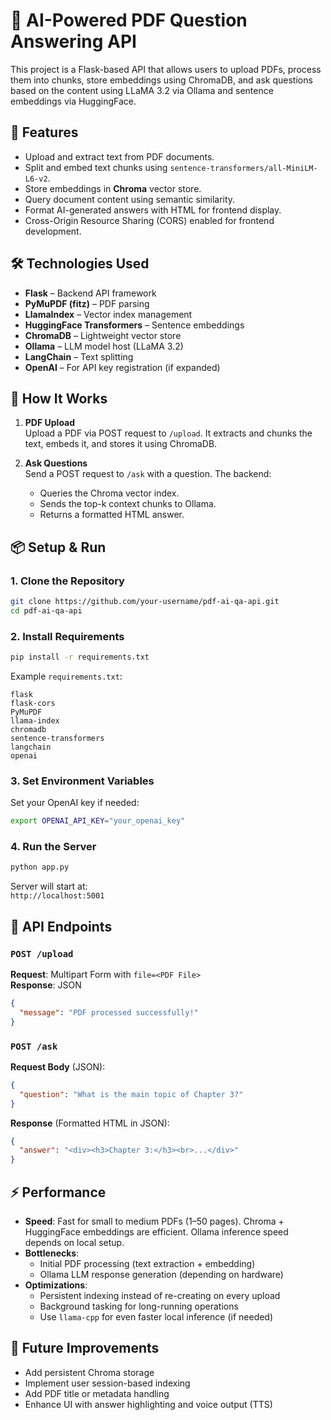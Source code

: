 
# 📘 AI-Powered PDF Question Answering API

This project is a Flask-based API that allows users to upload PDFs, process them into chunks, store embeddings using ChromaDB, and ask questions based on the content using LLaMA 3.2 via Ollama and sentence embeddings via HuggingFace.

## 🚀 Features

- Upload and extract text from PDF documents.
- Split and embed text chunks using `sentence-transformers/all-MiniLM-L6-v2`.
- Store embeddings in **Chroma** vector store.
- Query document content using semantic similarity.
- Format AI-generated answers with HTML for frontend display.
- Cross-Origin Resource Sharing (CORS) enabled for frontend development.

## 🛠️ Technologies Used

- **Flask** – Backend API framework
- **PyMuPDF (fitz)** – PDF parsing
- **LlamaIndex** – Vector index management
- **HuggingFace Transformers** – Sentence embeddings
- **ChromaDB** – Lightweight vector store
- **Ollama** – LLM model host (LLaMA 3.2)
- **LangChain** – Text splitting
- **OpenAI** – For API key registration (if expanded)

## 🧠 How It Works

1. **PDF Upload**  
   Upload a PDF via POST request to `/upload`. It extracts and chunks the text, embeds it, and stores it using ChromaDB.

2. **Ask Questions**  
   Send a POST request to `/ask` with a question. The backend:
   - Queries the Chroma vector index.
   - Sends the top-k context chunks to Ollama.
   - Returns a formatted HTML answer.

## 📦 Setup & Run

### 1. Clone the Repository

```bash
git clone https://github.com/your-username/pdf-ai-qa-api.git
cd pdf-ai-qa-api
```

### 2. Install Requirements

```bash
pip install -r requirements.txt
```

Example `requirements.txt`:
```
flask
flask-cors
PyMuPDF
llama-index
chromadb
sentence-transformers
langchain
openai
```

### 3. Set Environment Variables

Set your OpenAI key if needed:
```bash
export OPENAI_API_KEY="your_openai_key"
```

### 4. Run the Server

```bash
python app.py
```

Server will start at:  
`http://localhost:5001`

## 📡 API Endpoints

### `POST /upload`
**Request**: Multipart Form with `file=<PDF File>`  
**Response**: JSON

```json
{
  "message": "PDF processed successfully!"
}
```

### `POST /ask`
**Request Body** (JSON):

```json
{
  "question": "What is the main topic of Chapter 3?"
}
```

**Response** (Formatted HTML in JSON):

```json
{
  "answer": "<div><h3>Chapter 3:</h3><br>...</div>"
}
```

## ⚡ Performance

- **Speed**: Fast for small to medium PDFs (1–50 pages). Chroma + HuggingFace embeddings are efficient. Ollama inference speed depends on local setup.
- **Bottlenecks**:
  - Initial PDF processing (text extraction + embedding)
  - Ollama LLM response generation (depending on hardware)
- **Optimizations**:
  - Persistent indexing instead of re-creating on every upload
  - Background tasking for long-running operations
  - Use `llama-cpp` for even faster local inference (if needed)

## 🧩 Future Improvements

- Add persistent Chroma storage
- Implement user session-based indexing
- Add PDF title or metadata handling
- Enhance UI with answer highlighting and voice output (TTS)
